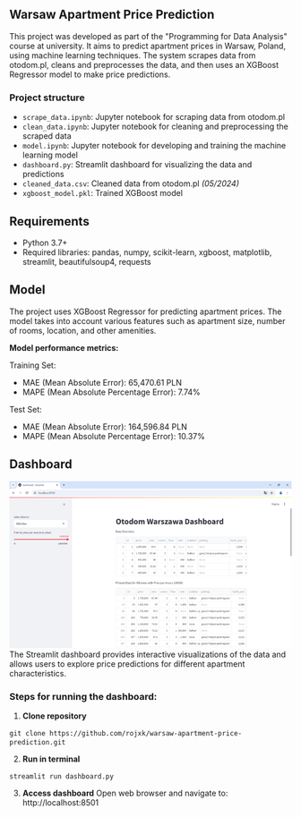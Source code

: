 ## Warsaw Apartment Price Prediction
This project was developed as part of the "Programming for Data Analysis" course at university. It aims to predict apartment prices in Warsaw, Poland, using machine learning techniques. The system scrapes data from otodom.pl, cleans and preprocesses the data, and then uses an XGBoost Regressor model to make price predictions.

### Project structure
- `scrape_data.ipynb`: Jupyter notebook for scraping data from otodom.pl
- `clean_data.ipynb`: Jupyter notebook for cleaning and preprocessing the scraped data
- `model.ipynb`: Jupyter notebook for developing and training the machine learning model
- `dashboard.py`: Streamlit dashboard for visualizing the data and predictions
- `cleaned_data.csv`: Cleaned data from otodom.pl *(05/2024)*
- `xgboost_model.pkl`: Trained XGBoost model

## Requirements
- Python 3.7+
- Required libraries: pandas, numpy, scikit-learn, xgboost, matplotlib, streamlit, beautifulsoup4, requests

## Model

The project uses XGBoost Regressor for predicting apartment prices. The model takes into account various features such as apartment size, number of rooms, location, and other amenities.

**Model performance metrics:**

Training Set:

- MAE (Mean Absolute Error): 65,470.61 PLN
- MAPE (Mean Absolute Percentage Error): 7.74%

Test Set:

- MAE (Mean Absolute Error): 164,596.84 PLN
- MAPE (Mean Absolute Percentage Error): 10.37%

## Dashboard
![gif](/assets/dashboard.gif)
The Streamlit dashboard provides interactive visualizations of the data and allows users to explore price predictions for different apartment characteristics.

### Steps for running the dashboard:

1. **Clone repository**
```
git clone https://github.com/rojxk/warsaw-apartment-price-prediction.git
```
2. **Run in terminal**
```
streamlit run dashboard.py
```
3. **Access dashboard**
Open web browser and navigate to:  http://localhost:8501
